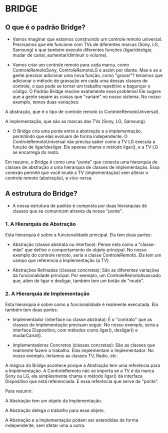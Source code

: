 # BRIDGE

## O que é o padrão Bridge?
* Vamos imaginar que estamos construindo um controle remoto universal. Precisamos que ele funcione com TVs de diferentes marcas (Sony, LG, Samsung) e que também execute diferentes funções (ligar/desligar, mudar de canal, aumentar/diminuir o volume).

* Vamos criar um controle remoto para cada marca, como ControleRemotoSony, ControleRemotoLG e assim por diante. Mas e se a gente precisar adicionar uma nova função, como "gravar"? teriamos que adicionar o método de gravação em cada uma dessas classes de controle, o que pode se tornar um trabalho repetitivo e bagunçar o código.
O Padrão Bridge resolve exatamente esse problema! Ele sugere que a gente separe as coisas que "variam" no nosso sistema. No nosso exemplo, temos duas variações:

A abstração, que é o tipo de controle remoto (o ControleRemotoUniversal).

A implementação, que são as marcas das TVs (Sony, LG, Samsung).

* O Bridge cria uma ponte entre a abstração e a implementação, permitindo que elas evoluam de forma independente. O ControleRemotoUniversal não precisa saber como a TV LG executa a função de ligar/desligar. Ele apenas chama o método ligar(), e a TV LG se encarrega do resto.

Em resumo, o Bridge é como uma "ponte" que conecta uma hierarquia de classes de abstração a uma hierarquia de classes de implementação. Essa conexão permite que você mude a TV (implementação) sem alterar o controle remoto (abstração), e vice-versa.

## A estrutura do Bridge?
* A nossa estrutura de padrão é composta por duas hierarquias de classes que se comunicam através da nossa "ponte".

### 1. A Hierarquia de Abstração
Esta hierarquia é sobre a funcionalidade principal. Ela tem duas partes:

* Abstração (classe abstrata ou interface): Pense nela como a "classe-mãe" que define o comportamento do objeto principal. No nosso exemplo do controle remoto, seria a classe ControleRemoto. Ela tem um campo que referencia a Implementação (a TV).

* Abstrações Refinadas (classes concretas): São as diferentes variações da funcionalidade principal. Por exemplo, um ControleRemotoAvancado que, além de ligar e desligar, também tem um botão de "mudo".

### 2. A Hierarquia de Implementação
Esta hierarquia é sobre como a funcionalidade é realmente executada. Ela também tem duas partes:

* Implementador (interface ou classe abstrata): É o "contrato" que as classes de implementação precisam seguir. No nosso exemplo, seria a interface Dispositivo, com métodos como ligar(), desligar() e mudarCanal().

* Implementadores Concretos (classes concretas): São as classes que realmente fazem o trabalho. Elas implementam o Implementador. No nosso exemplo, teríamos as classes TV, Radio, etc.

A mágica do Bridge acontece porque a Abstração tem uma referência para a Implementação. A ControleRemoto não se importa se a TV é da marca Sony ou LG, ela simplesmente chama o método ligar() da interface Dispositivo que está referenciada. É essa referência que serve de "ponte".

Para resumir:

A Abstração tem um objeto da Implementação.

A Abstração delega o trabalho para esse objeto.

A Abstração e a Implementação podem ser estendidas de forma independente, sem afetar uma a outra.